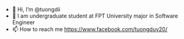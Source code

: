 - 👋 Hi, I’m @tuongdii
- 🌱 I am undergraduate student at FPT University major in Software Engineer
- 📫 How to reach me https://www.facebook.com/tuongduy20/

<!---
tuongdii/tuongdii is a ✨ special ✨ repository because its `README.md` (this file) appears on your GitHub profile.
You can click the Preview link to take a look at your changes.
--->
